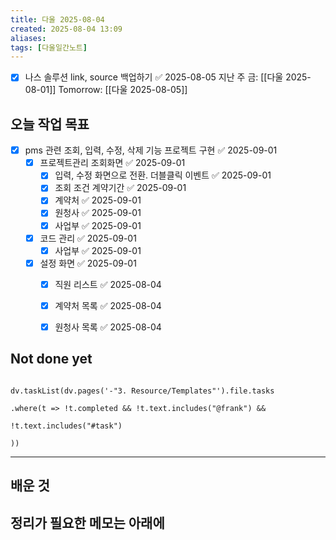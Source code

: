 ```yaml
---
title: 다울 2025-08-04
created: 2025-08-04 13:09
aliases: 
tags: [다울일간노트]
---
```


- [x] 나스 솔루션 link, source 백업하기 ✅ 2025-08-05
지난 주 금: [[다울 2025-08-01]]
Tomorrow: [[다울 2025-08-05]] 




## 오늘 작업 목표
- [x] pms 관련 조회, 입력, 수정, 삭제 기능 프로젝트 구현 ✅ 2025-09-01
	- [x] 프로젝트관리 조회화면 ✅ 2025-09-01
		- [x] 입력, 수정 화면으로 전환. 더블클릭 이벤트 ✅ 2025-09-01
		- [x] 조회 조건 계약기간 ✅ 2025-09-01
		- [x] 계약처 ✅ 2025-09-01
		- [x] 원청사 ✅ 2025-09-01
		- [x] 사업부 ✅ 2025-09-01
	- [x] 코드 관리 ✅ 2025-09-01
		- [x] 사업부 ✅ 2025-09-01
	- [x] 설정 화면 ✅ 2025-09-01
		- [x] 직원 리스트 ✅ 2025-08-04
		- [x] 계약처 목록 ✅ 2025-08-04
		- [x] 원청사 목록 ✅ 2025-08-04


## Not done yet

```dataviewjs

dv.taskList(dv.pages('-"3. Resource/Templates"').file.tasks

.where(t => !t.completed && !t.text.includes("@frank") &&

!t.text.includes("#task")

))

```

---

## 배운 것




## 정리가 필요한 메모는 아래에



